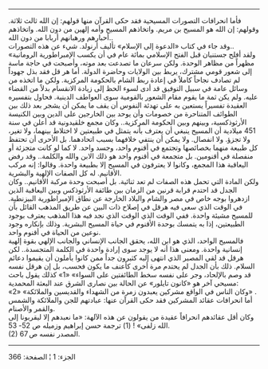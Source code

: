 ------------------------------------------------------------------------

فأما انحرافات التصورات المسيحية فقد حكى القرآن منها قولهم: إن الله ثالث
ثلاثة. وقولهم: إن الله هو المسيح بن مريم. واتخاذهم المسيح وأمه إلهين من
دون الله. واتخاذهم أحبارهم ورهبانهم أربابا من دون الله..  
وقد جاء في كتاب «الدعوة إلى الإسلام» تأليف أرنولد. شيء عن هذه
التصورات..  
«ولقد أفلح جستنيان قبل الفتح الإسلامي بمائة عام في أن يكسب الإمبراطورية
الرومانية مظهراً من مظاهر الوحدة. ولكن سرعان ما تصدعت بعد موته، وأصبحت في
حاجة ماسة إلى شعور قومي مشترك، يربط بين الولايات وحاضرة الدولة. أما هر
قل فقد بذل جهوداً لم تصادف نجاحاً كاملاً في إعادة ربط الشام بالحكومة
المركزية. ولكن ما اتخذه من وسائل عامة في سبيل التوفيق قد أدى لسوء الحظ
إلى زيادة الانقسام بدلاً من القضاء عليه. ولم يكن ثمة ما يقوم مقام الشعور
بالقومية سوى العواطف الدينية. فحاول بتفسيره العقيدة تفسيراً يستعين به على
تهدئة النفوس أن يقف ما يمكن أن يشجر بعد ذلك بين الطوائف المتناحرة من
خصومات وأن يوحد بين الخارجين على الدين وبين الكنيسة الأرثوذكسية، وبينهم
وبين الحكومة المركزية.. وكان مجمع خلقيدونية قد أعلن في سنة 451 ميلادية
أن المسيح ينبغي أن يعترف بأنه يتمثل في طبيعتين لا اختلاط بينهما، ولا
تغير، ولا تجزؤ. ولا انفصال. ولا يمكن أن ينتفي خلافهما بسبب اتحادهما. بل
الأحرى أن تحتفظ كل طبيعة منهما بخصائصها وتجتمع في أقنوم واحد، وجسد واحد.
لا كما لو كانت متجزئة أو منفصلة في أقنومين. بل متجمعة في أقنوم واحد هو
ذلك الابن والله والكلمة.. وقد رفض اليعاقبة هذا المجمع، وكانوا لا يعترفون
في المسيح إلا بطبيعة واحدة. وقالوا: إنه مركب الأقانيم. له كل الصفات
الإلهية والبشرية.  
ولكن المادة التي تحمل هذه الصفات لم تعد ثنائية. بل أصبحت وحدة مركبة
الأقانيم.. وكان الجدل قد احتدم قرابة قرنين من الزمان بين طائفة الأرثوذكس
وبين اليعاقبة الذين ازدهروا بوجه خاص في مصر والشام والبلاد الخارجة عن
نطاق الإمبراطورية البيزنطية. في الوقت الذي سعى فيه هرقل في إصلاح ذات
البين عن طريق المذهب القائل بأن للمسيح مشيئة واحدة. ففي الوقت الذي الوقت
الذي نجد فيه هذا المذهب يعترف بوجود الطبيعتين، إذا به يتمسك بوحدة
الأقنوم في حياة المسيح البشرية. وذلك بإنكاره وجود نوعين من الحياة في
أقنوم واحد.  
فالمسيح الواحد، الذي هو ابن الله، يحقق الجانب الإنساني والجانب الإلهي
بقوة إلهية إنسانية واحدة. ومعنى هذا أنه لا يوجد سوى إرادة واحدة في
الكلمة المتجسدة.. لكن هرقل قد لقي المصير الذي انتهى إليه كثيرون جداً ممن
كانوا يأملون أن يقيموا دعائم السلام. ذلك بأن الجدل لم يحتدم مرة أخرى
كأعنف ما يكون فحسب، بل إن هرقل نفسه قد وصم بالإلحاد، وجر على نفسه سخط
الطائفتين على السواء» «1» كذلك يقول باحث مسيحي آخر هو «كانون تايلور» عن
الحالة بين نصارى الشرق عند البعثة المحمدية:  
«وكان الناس في الواقع مشركين يعبدون زمرة من الشهداء والقديسين والملائكة»
«2» .  
أما انحرافات عقائد المشركين فقد حكى القرآن عنها: عبادتهم للجن والملائكة
والشمس والقمر والأصنام.  
وكان أقل عقائدهم انحرافاً عقيدة من يقولون عن هذه الآلهة: «ما نعبدهم إلا
ليقربونا إلى الله زلفى» \! (1) ترجمة حسن إبراهيم وزميله ص 52- 53.  
(2) المصدر نفسه ص 67.

------------------------------------------------------------------------

الجزء: 1 ¦ الصفحة: 366
